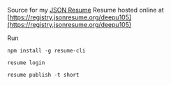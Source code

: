 Source for my [JSON Resume](https://jsonresume.org/)
Resume hosted online at [https://registry.jsonresume.org/deepu105](https://registry.jsonresume.org/deepu105)

Run 
```
npm install -g resume-cli

resume login

resume publish -t short
```
